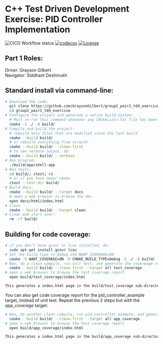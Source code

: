 # C++ Test Driven Development Exercise: PID Controller Implementation
![CICD Workflow status](https://github.com/GraysonGilbert/group2_pair2_tdd_exercise/actions/workflows/run-unit-test-and-upload-codecov.yml/badge.svg) [![codecov](https://codecov.io/gh/GraysonGilbert/group2_pair2_tdd_exercise/graph/badge.svg?token=9BMMT6K9FG)](https://codecov.io/gh/GraysonGilbert/group2_pair2_tdd_exercise) [![License](https://img.shields.io/badge/license-MIT-blue.svg)](LICENSE)

## Part 1 Roles:
Driver: Grayson Gilbert  
Navigator: Siddhant Deshmukh  

## Standard install via command-line:
```bash
# Download the code:
  git clone https://github.com/GraysonGilbert/group2_pair2_tdd_exercise
  cd group2_pair2_tdd_exercise
# Configure the project and generate a native build system:
  # Must re-run this command whenever any CMakeLists.txt file has been changed.
  cmake -S ./ -B build/
# Compile and build the project:
  # rebuild only files that are modified since the last build
  cmake --build build/
  # or rebuild everything from scracth
  cmake --build build/ --clean-first
  # to see verbose output, do:
  cmake --build build/ --verbose
# Run program:
  ./build/app/shell-app
# Run tests:
  cd build/; ctest; cd -
  # or if you have newer cmake
  ctest --test-dir build/
# Build docs:
  cmake --build build/ --target docs
  # open a web browser to browse the doc
  open docs/html/index.html
# Clean
  cmake --build build/ --target clean
# Clean and start over:
  rm -rf build/
```
## Building for code coverage:

```bash
# if you don't have gcovr or lcov installed, do:
  sudo apt-get install gcovr lcov
# Set the build type to Debug and WANT_COVERAGE=ON
  cmake -D WANT_COVERAGE=ON -D CMAKE_BUILD_TYPE=Debug -S ./ -B build/
# Now, do a clean compile, run unit test, and generate the covereage report
  cmake --build build/ --clean-first --target all test_coverage
# open a web browser to browse the test coverage report
  open build/test_coverage/index.html

This generates a index.html page in the build/test_coverage sub-directory that can be viewed locally in a web browser.
```

You can also get code coverage report for the pid_controller_example target, instead of unit test. Repeat the previous 2 steps but with the *app_coverage* target:

``` bash
# Now, do another clean compile, run pid_controller_example, and generate its covereage report
  cmake --build build/ --clean-first --target all app_coverage
# open a web browser to browse the test coverage report
  open build/app_coverage/index.html

This generates a index.html page in the build/app_coverage sub-directory that can be viewed locally in a web browser.
```
